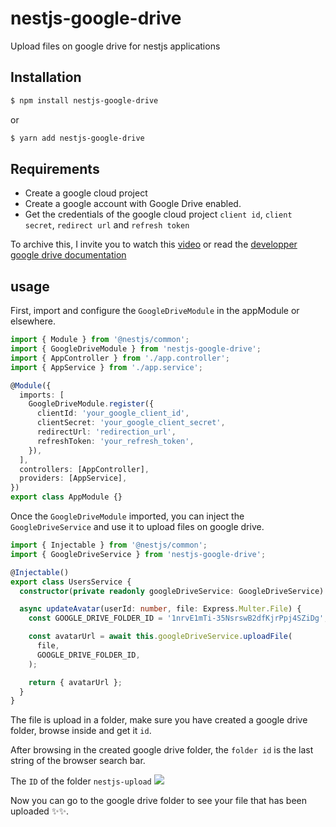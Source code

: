 # nestjs-google-drive

Upload files on google drive for nestjs applications

## Installation

```bash
$ npm install nestjs-google-drive
```

or

```bash
$ yarn add nestjs-google-drive
```

## Requirements

- Create a google cloud project
- Create a google account with Google Drive enabled.
- Get the credentials of the google cloud project `client id`, `client secret`, `redirect url` and `refresh token`

To archive this, I invite you to watch this [video](https://www.youtube.com/watch?v=1y0-IfRW114&t=43s) or read the [developper google drive documentation](https://developers.google.com/drive/api/guides/about-sdk)

## usage

First, import and configure the `GoogleDriveModule` in the appModule or elsewhere.

```typescript
import { Module } from '@nestjs/common';
import { GoogleDriveModule } from 'nestjs-google-drive';
import { AppController } from './app.controller';
import { AppService } from './app.service';

@Module({
  imports: [
    GoogleDriveModule.register({
      clientId: 'your_google_client_id',
      clientSecret: 'your_google_client_secret',
      redirectUrl: 'redirection_url',
      refreshToken: 'your_refresh_token',
    }),
  ],
  controllers: [AppController],
  providers: [AppService],
})
export class AppModule {}
```

Once the `GoogleDriveModule` imported, you can inject the `GoogleDriveService` and use it to upload files on google drive.

```typescript
import { Injectable } from '@nestjs/common';
import { GoogleDriveService } from 'nestjs-google-drive';

@Injectable()
export class UsersService {
  constructor(private readonly googleDriveService: GoogleDriveService) {}

  async updateAvatar(userId: number, file: Express.Multer.File) {
    const GOOGLE_DRIVE_FOLDER_ID = '1nrvE1mTi-35NsrswB2dfKjrPpj4SZiDg';

    const avatarUrl = await this.googleDriveService.uploadFile(
      file,
      GOOGLE_DRIVE_FOLDER_ID,
    );

    return { avatarUrl };
  }
}
```

The file is upload in a folder, make sure you have created a google drive folder, browse inside and get it `id`.

After browsing in the created google drive folder, the `folder id` is the last string of the browser search bar.

The `ID` of the folder `nestjs-upload`
![](https://i.ibb.co/G7s08s5/Frame-1.png)

Now you can go to the google drive folder to see your file that has been uploaded ✨✨.
